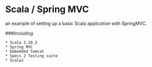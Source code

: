 Scala / Spring MVC
===============

an example of setting up a basic Scala application with SpringMVC.

###_Including_
```
* Scala 2.10.2
* Spring MVC
* Embedded Tomcat
* Specs 2 Testing suite
* ScalaJ
```
